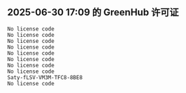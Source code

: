## 2025-06-30 17:09 的 GreenHub 许可证
```
No license code
No license code
No license code
No license code
No license code
No license code
No license code
No license code
Saty-fLSV-VM3M-TFC8-8BE8
No license code
```
